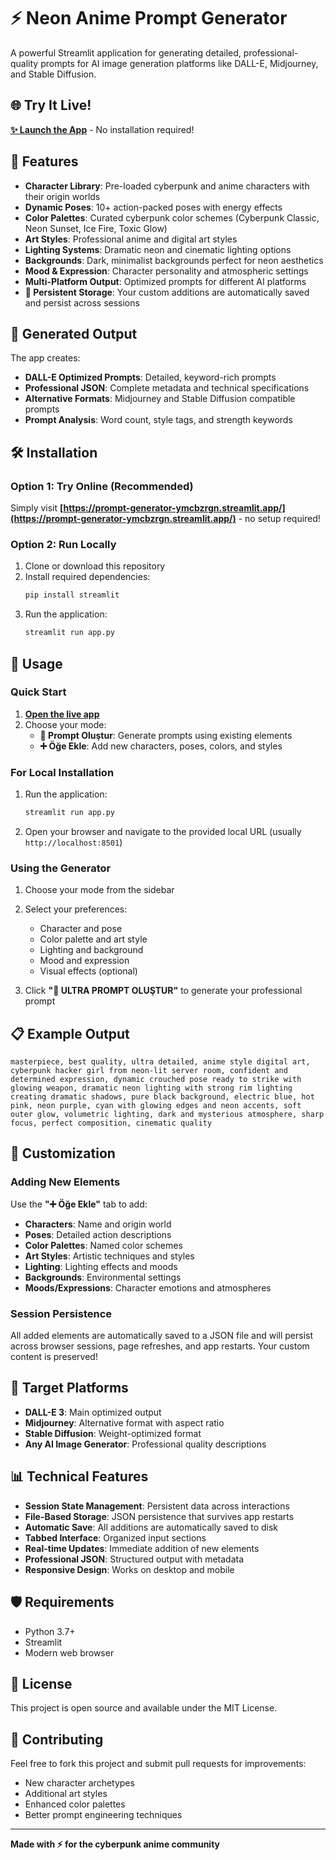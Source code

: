 # ⚡ Neon Anime Prompt Generator

A powerful Streamlit application for generating detailed, professional-quality prompts for AI image generation platforms like DALL-E, Midjourney, and Stable Diffusion.

## 🌐 Try It Live!

**[✨ Launch the App](https://prompt-generator-ymcbzrgn.streamlit.app/)** - No installation required!

## 🚀 Features

- **Character Library**: Pre-loaded cyberpunk and anime characters with their origin worlds
- **Dynamic Poses**: 10+ action-packed poses with energy effects
- **Color Palettes**: Curated cyberpunk color schemes (Cyberpunk Classic, Neon Sunset, Ice Fire, Toxic Glow)
- **Art Styles**: Professional anime and digital art styles
- **Lighting Systems**: Dramatic neon and cinematic lighting options
- **Backgrounds**: Dark, minimalist backgrounds perfect for neon aesthetics
- **Mood & Expression**: Character personality and atmospheric settings
- **Multi-Platform Output**: Optimized prompts for different AI platforms
- **💾 Persistent Storage**: Your custom additions are automatically saved and persist across sessions

## 🎯 Generated Output

The app creates:
- **DALL-E Optimized Prompts**: Detailed, keyword-rich prompts
- **Professional JSON**: Complete metadata and technical specifications
- **Alternative Formats**: Midjourney and Stable Diffusion compatible prompts
- **Prompt Analysis**: Word count, style tags, and strength keywords

## 🛠️ Installation

### Option 1: Try Online (Recommended)
Simply visit **[https://prompt-generator-ymcbzrgn.streamlit.app/](https://prompt-generator-ymcbzrgn.streamlit.app/)** - no setup required!

### Option 2: Run Locally
1. Clone or download this repository
2. Install required dependencies:
   ```bash
   pip install streamlit
   ```
3. Run the application:
   ```bash
   streamlit run app.py
   ```

## 🚀 Usage

### Quick Start
1. **[Open the live app](https://prompt-generator-ymcbzrgn.streamlit.app/)**
2. Choose your mode:
   - **🎨 Prompt Oluştur**: Generate prompts using existing elements
   - **➕ Öğe Ekle**: Add new characters, poses, colors, and styles

### For Local Installation
1. Run the application:
   ```bash
   streamlit run app.py
   ```
2. Open your browser and navigate to the provided local URL (usually `http://localhost:8501`)

### Using the Generator
1. Choose your mode from the sidebar
2. Select your preferences:
   - Character and pose
   - Color palette and art style
   - Lighting and background
   - Mood and expression
   - Visual effects (optional)

3. Click **"🎨 ULTRA PROMPT OLUŞTUR"** to generate your professional prompt

## 📋 Example Output

```
masterpiece, best quality, ultra detailed, anime style digital art, cyberpunk hacker girl from neon-lit server room, confident and determined expression, dynamic crouched pose ready to strike with glowing weapon, dramatic neon lighting with strong rim lighting creating dramatic shadows, pure black background, electric blue, hot pink, neon purple, cyan with glowing edges and neon accents, soft outer glow, volumetric lighting, dark and mysterious atmosphere, sharp focus, perfect composition, cinematic quality
```

## 🎨 Customization

### Adding New Elements

Use the **"➕ Öğe Ekle"** tab to add:
- **Characters**: Name and origin world
- **Poses**: Detailed action descriptions
- **Color Palettes**: Named color schemes
- **Art Styles**: Artistic techniques and styles
- **Lighting**: Lighting effects and moods
- **Backgrounds**: Environmental settings
- **Moods/Expressions**: Character emotions and atmospheres

### Session Persistence

All added elements are automatically saved to a JSON file and will persist across browser sessions, page refreshes, and app restarts. Your custom content is preserved!

## 🎯 Target Platforms

- **DALL-E 3**: Main optimized output
- **Midjourney**: Alternative format with aspect ratio
- **Stable Diffusion**: Weight-optimized format
- **Any AI Image Generator**: Professional quality descriptions

## 📊 Technical Features

- **Session State Management**: Persistent data across interactions
- **File-Based Storage**: JSON persistence that survives app restarts
- **Automatic Save**: All additions are automatically saved to disk
- **Tabbed Interface**: Organized input sections
- **Real-time Updates**: Immediate addition of new elements
- **Professional JSON**: Structured output with metadata
- **Responsive Design**: Works on desktop and mobile

## 🛡️ Requirements

- Python 3.7+
- Streamlit
- Modern web browser

## 📄 License

This project is open source and available under the MIT License.

## 🤝 Contributing

Feel free to fork this project and submit pull requests for improvements:
- New character archetypes
- Additional art styles
- Enhanced color palettes
- Better prompt engineering techniques

---

**Made with ⚡ for the cyberpunk anime community**
